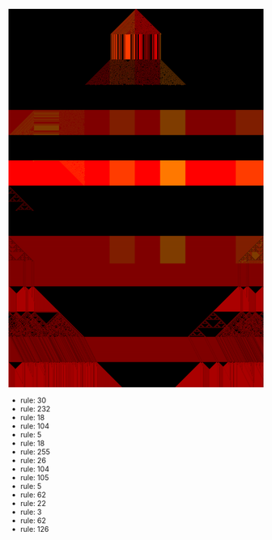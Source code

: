 ![photo](./output.png) 
 * rule: 30
* rule: 232
* rule: 18
* rule: 104
* rule: 5
* rule: 18
* rule: 255
* rule: 26
* rule: 104
* rule: 105
* rule: 5
* rule: 62
* rule: 22
* rule: 3
* rule: 62
* rule: 126
